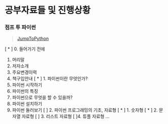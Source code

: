 # 공부자료들 및 진행상황

### 점프 투 파이썬
> [JumpToPython](https://wikidocs.net/book/1)

[ * ] 0. 들어가기 전에
  1. 머리말
  2. 저자소개
  3. 주요변경이력
  4. 책구입안내
[ * ] 1. 파이썬이란 무엇인가?
  1. 파이썬 시작하기
  2. 파이썬의 특징
  3. 파이썬으로 무엇을 할 수 있을까?
  4. 파이썬 설치하기
  5. 파이썬 둘러보기
[ ] 2. 파이썬 프로그래밍의 기초, 자료형
  [ * ] 1. 숫자형
  [ * ] 2. 문자열 자료형
  [ ] 3. 리스트 자료형
  [ ]4. 튜플 자료형
 ...

